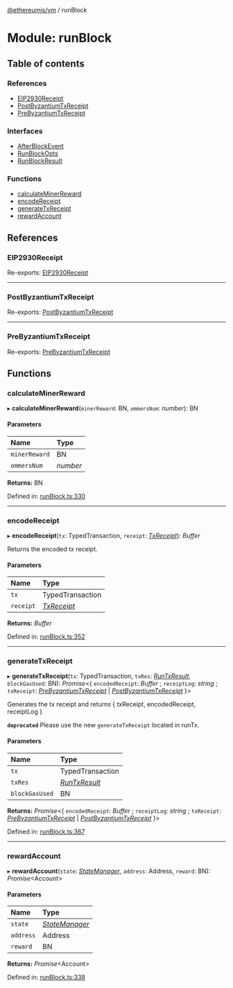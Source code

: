 [@ethereumjs/vm](../README.md) / runBlock

# Module: runBlock

## Table of contents

### References

- [EIP2930Receipt](runblock.md#eip2930receipt)
- [PostByzantiumTxReceipt](runblock.md#postbyzantiumtxreceipt)
- [PreByzantiumTxReceipt](runblock.md#prebyzantiumtxreceipt)

### Interfaces

- [AfterBlockEvent](../interfaces/runblock.afterblockevent.md)
- [RunBlockOpts](../interfaces/runblock.runblockopts.md)
- [RunBlockResult](../interfaces/runblock.runblockresult.md)

### Functions

- [calculateMinerReward](runblock.md#calculateminerreward)
- [encodeReceipt](runblock.md#encodereceipt)
- [generateTxReceipt](runblock.md#generatetxreceipt)
- [rewardAccount](runblock.md#rewardaccount)

## References

### EIP2930Receipt

Re-exports: [EIP2930Receipt](../interfaces/types.eip2930receipt.md)

___

### PostByzantiumTxReceipt

Re-exports: [PostByzantiumTxReceipt](../interfaces/types.postbyzantiumtxreceipt.md)

___

### PreByzantiumTxReceipt

Re-exports: [PreByzantiumTxReceipt](../interfaces/types.prebyzantiumtxreceipt.md)

## Functions

### calculateMinerReward

▸ **calculateMinerReward**(`minerReward`: BN, `ommersNum`: *number*): BN

#### Parameters

| Name | Type |
| :------ | :------ |
| `minerReward` | BN |
| `ommersNum` | *number* |

**Returns:** BN

Defined in: [runBlock.ts:330](https://github.com/ethereumjs/ethereumjs-monorepo/blob/master/packages/vm/lib/runBlock.ts#L330)

___

### encodeReceipt

▸ **encodeReceipt**(`tx`: TypedTransaction, `receipt`: [*TxReceipt*](types.md#txreceipt)): *Buffer*

Returns the encoded tx receipt.

#### Parameters

| Name | Type |
| :------ | :------ |
| `tx` | TypedTransaction |
| `receipt` | [*TxReceipt*](types.md#txreceipt) |

**Returns:** *Buffer*

Defined in: [runBlock.ts:352](https://github.com/ethereumjs/ethereumjs-monorepo/blob/master/packages/vm/lib/runBlock.ts#L352)

___

### generateTxReceipt

▸ **generateTxReceipt**(`tx`: TypedTransaction, `txRes`: [*RunTxResult*](../interfaces/runtx.runtxresult.md), `blockGasUsed`: BN): *Promise*<{ `encodedReceipt`: *Buffer* ; `receiptLog`: *string* ; `txReceipt`: [*PreByzantiumTxReceipt*](../interfaces/types.prebyzantiumtxreceipt.md) \| [*PostByzantiumTxReceipt*](../interfaces/types.postbyzantiumtxreceipt.md)  }\>

Generates the tx receipt and returns { txReceipt, encodedReceipt, receiptLog }

**`deprecated`** Please use the new `generateTxReceipt` located in runTx.

#### Parameters

| Name | Type |
| :------ | :------ |
| `tx` | TypedTransaction |
| `txRes` | [*RunTxResult*](../interfaces/runtx.runtxresult.md) |
| `blockGasUsed` | BN |

**Returns:** *Promise*<{ `encodedReceipt`: *Buffer* ; `receiptLog`: *string* ; `txReceipt`: [*PreByzantiumTxReceipt*](../interfaces/types.prebyzantiumtxreceipt.md) \| [*PostByzantiumTxReceipt*](../interfaces/types.postbyzantiumtxreceipt.md)  }\>

Defined in: [runBlock.ts:367](https://github.com/ethereumjs/ethereumjs-monorepo/blob/master/packages/vm/lib/runBlock.ts#L367)

___

### rewardAccount

▸ **rewardAccount**(`state`: [*StateManager*](../interfaces/state_interface.statemanager.md), `address`: Address, `reward`: BN): *Promise*<Account\>

#### Parameters

| Name | Type |
| :------ | :------ |
| `state` | [*StateManager*](../interfaces/state_interface.statemanager.md) |
| `address` | Address |
| `reward` | BN |

**Returns:** *Promise*<Account\>

Defined in: [runBlock.ts:338](https://github.com/ethereumjs/ethereumjs-monorepo/blob/master/packages/vm/lib/runBlock.ts#L338)
